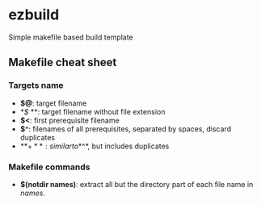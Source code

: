 # ezbuild
Simple makefile based build template

## Makefile cheat sheet
### Targets name
- **$@**: target filename
- **$* **: target filename without file extension
- **$<**: first prerequisite filename
- **$^**: filenames of all prerequisites, separated by spaces, discard duplicates
- **$+**: similar to *$^*, but includes duplicates
### Makefile commands
- **$(notdir names)**: extract all but the directory part of each file name in *names*.
